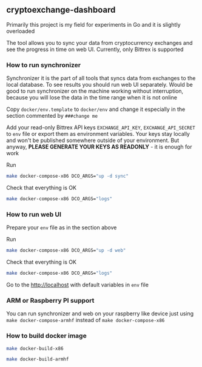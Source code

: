 ## cryptoexchange-dashboard

Primarily this project is my field for experiments in Go and it is slightly overloaded

The tool allows you to sync your data from cryptocurrency exchanges and see the progress in time on web UI. Currently, only Bittrex is supported

### How to run synchronizer

Synchronizer it is the part of all tools that syncs data from exchanges to the local database. To see results you should run web UI separately. Would be good to run synchronizer on the machine working without interruption, because you will lose the data in the time range when it is not online

Copy `docker/env.template` to `docker/env` and change it especially in the section commented by `###change me`

Add your read-only Bittrex API keys `EXCHANGE_API_KEY`, `EXCHANGE_API_SECRET` to `env` file or export them as environment variables. Your keys stay locally and won't be published somewhere outside of your environment. But anyway, **PLEASE GENERATE YOUR KEYS AS READONLY** - it is enough for work

Run

```bash
make docker-compose-x86 DCO_ARGS="up -d sync"
```

Check that everything is OK

```bash
make docker-compose-x86 DCO_ARGS="logs"

```

### How to run web UI

Prepare your `env` file as in the section above

Run

```bash
make docker-compose-x86 DCO_ARGS="up -d web"
```

Check that everything is OK

```bash
make docker-compose-x86 DCO_ARGS="logs"

```

Go to the [http://localhost](http://localhost) with default variables in `env` file

### ARM or Raspberry PI support

You can run synchronizer and web on your raspberry like device just using `make docker-compose-armhf` instead of `make docker-compose-x86`


### How to build docker image

```bash
make docker-build-x86
```

```bash
make docker-build-armhf
```